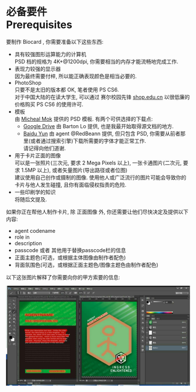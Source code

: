 # 必备要件<br/>Prerequisites

要制作 Biocard , 你需要准备以下这些东西:

 * 具有较强图形运算能力的计算机  
   PSD 档的规格为 4K+@1200dpi, 你需要相当的内存才能流畅地完成工作.  
 * 表现力较强的显示器  
   因为最终需要付梓, 所以能正确表现颜色是相当必要的.  
 * PhotoShop  
   只要不是太旧的版本都 OK, 笔者使用 PS CS6.  
   对于中国大陆的在读大学生, 可以通过 赛尔校园先锋 [shop.edu.cn](http://item.shop.edu.cn/series?id=17) 以很低廉的价格购买 PS CS6 的使用许可.  
 * 模板  
   由 [Micheal Mok](https://plus.google.com/116443177855967587433) 提供的 PSD 模板. 有两个可供选择的下载点:  
   * [Google Drive](https://drive.google.com/drive/folders/0B8UJIedIxPKENVN3bUFSWmpYcFE) 由 Barton Lo 提供, 也是我最开始取得源文档的地方.  
   * [Baidu Yun](http://yun.baidu.com/s/1i5NNS4t) 由 agent @RedBeann 提供, 但只包含 PSD, 你需要从前者那里(或者通过搜索引擎)下载所需要的字体才能正常工作.  
   请记得向他们道谢.  
 * 用于卡片正面的图像  
   可以是一张照片(三次元, 要求 2 Mega Pixels 以上), 一张卡通图片(二次元, 要求 1.5MP 以上), 或者矢量图片(导出路径或者位图)  
   建议使用自己创作或摄制的图像. 使用他人或广泛流行的图片可能会导致你的卡片与他人发生碰撞, 且你有面临侵权指责的危险.  
 * 一些印刷学的知识  
   将随后文提及.  

如果你正在帮他人制作卡片, 除 正面图像 外, 你还需要让他们尽快决定及提供以下内容:

  * agent codename
  * role in
  * description
  * passcode 或者 其他用于替换passcode栏的信息
  * 正面主题色(可选，或根据主体图像由制作者配色)
  * 背面氛围色(可选，或根据正面主题色/图像主题色由制作者配色) 

以下这张图片解释了你需要向你的甲方索要的信息:

![](asset/00-required-info.jpg)

   
